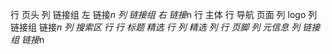 行 页头
    列 链接组 左
        链接*n
    列 链接组 右
        链接*n
行 主体
    行 导航 页面
        列 logo
        列 链接组
            链接*n
        列 搜索区
    行
        行 标题 精选
        行 
            列 精选
            列 
行 页脚
    列 元信息
    列 链接组
        链接*n